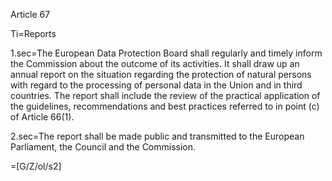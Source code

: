 Article 67

Ti=Reports

1.sec=The European Data Protection Board shall regularly and timely inform the Commission about the outcome of its activities. It shall draw up an annual report on the situation regarding the protection of natural persons with regard to the processing of personal data in the Union and in third countries. The report shall include the review of the practical application of the guidelines, recommendations and best practices referred to in point (c) of Article 66(1).

2.sec=The report shall be made public and transmitted to the European Parliament, the Council and the Commission.

=[G/Z/ol/s2]
